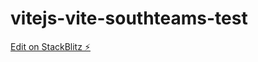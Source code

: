# vitejs-vite-southteams-test

[Edit on StackBlitz ⚡️](https://stackblitz.com/edit/vitejs-vite-southteams-test)